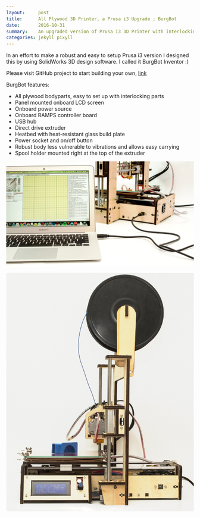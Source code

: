 ```yaml
---
layout:     post
title:      All Plywood 3D Printer, a Prusa i3 Upgrade ; BurgBot
date:       2016-10-31
summary:    An upgraded version of Prusa i3 3D Printer with interlocking plywood body parts.
categories: jekyll pixyll
---
```


In an effort to make a robust and easy to setup Prusa i3 version I designed this by using SolidWorks 3D design software. I called it BurgBot Inventor :)

Please visit GitHub project to start building your own, [link](https://github.com/utkuburgaz/All_Plywood_3d_Printer_BurgBot)

BurgBot features:

* All plywood bodyparts, easy to set up with interlocking parts
* Panel mounted onboard LCD screen
* Onboard power source
* Onboard RAMPS controller board
* USB hub
* Direct drive extruder
* Heatbed with heat-resistant glass build plate
* Power socket and on/off button
* Robust body less vulnerable to vibrations and allows easy carrying  
* Spool holder mounted right at the top of the extruder

![All_plywood_3d_printer_0](/images/All_plywood_3d_printer_0.jpg)

![All_plywood_3d_printer_1](/images/All_plywood_3d_printer_1.jpg)
